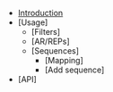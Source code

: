 - [Introduction](Introduction.md)
- [Usage]
    - [Filters]
    - [AR/REPs]
    - [Sequences]
        - [Mapping]
        - [Add sequence]
- [API]
